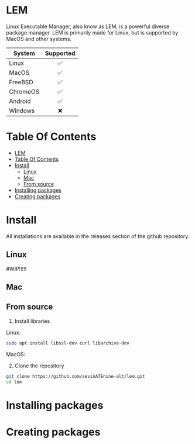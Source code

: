 # LEM
Linux Executable Manager, also know as LEM, is a powerful diverse package manager.
LEM is primarily made for Linux, but is supported by MacOS and other systems.

| System      | Supported |
| ----------- | :-------: |
| Linux       | ✅        |
| MacOS       | ✅        |
| FreeBSD     | ✅        |
| ChromeOS    | ✅        |
| Android     | ✅        |
| Windows     | ❌        |

# Table Of Contents
- [LEM](#lem)
- [Table Of Contents](#table-of-contents)
- [Install](#install)
  * [Linux](#linux)
  * [Mac](#mac)
  * [From source](#from-source)
- [Installing packages](#installing-packages)
- [Creating packages](#creating-packages)

# Install

All installations are available in the releases section of the github repository.

## Linux

#WIP!!!!!

## Mac

## From source

1. Install libraries

Linux:
```bash
sudo apt install libssl-dev curl libarchive-dev
```

MacOS:


2. Clone the repository
```bash
git clone https://github.com/sevinATEnine-alt/lem.git
cd lem

```

# Installing packages

# Creating packages
